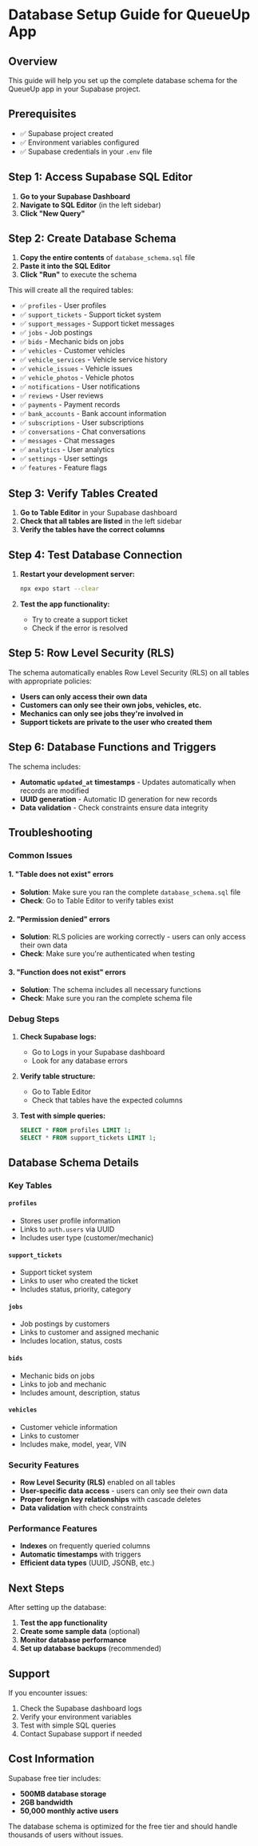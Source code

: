 # Database Setup Guide for QueueUp App

## Overview
This guide will help you set up the complete database schema for the QueueUp app in your Supabase project.

## Prerequisites
- ✅ Supabase project created
- ✅ Environment variables configured
- ✅ Supabase credentials in your `.env` file

## Step 1: Access Supabase SQL Editor

1. **Go to your Supabase Dashboard**
2. **Navigate to SQL Editor** (in the left sidebar)
3. **Click "New Query"**

## Step 2: Create Database Schema

1. **Copy the entire contents** of `database_schema.sql` file
2. **Paste it into the SQL Editor**
3. **Click "Run"** to execute the schema

This will create all the required tables:
- ✅ `profiles` - User profiles
- ✅ `support_tickets` - Support ticket system
- ✅ `support_messages` - Support ticket messages
- ✅ `jobs` - Job postings
- ✅ `bids` - Mechanic bids on jobs
- ✅ `vehicles` - Customer vehicles
- ✅ `vehicle_services` - Vehicle service history
- ✅ `vehicle_issues` - Vehicle issues
- ✅ `vehicle_photos` - Vehicle photos
- ✅ `notifications` - User notifications
- ✅ `reviews` - User reviews
- ✅ `payments` - Payment records
- ✅ `bank_accounts` - Bank account information
- ✅ `subscriptions` - User subscriptions
- ✅ `conversations` - Chat conversations
- ✅ `messages` - Chat messages
- ✅ `analytics` - User analytics
- ✅ `settings` - User settings
- ✅ `features` - Feature flags

## Step 3: Verify Tables Created

1. **Go to Table Editor** in your Supabase dashboard
2. **Check that all tables are listed** in the left sidebar
3. **Verify the tables have the correct columns**

## Step 4: Test Database Connection

1. **Restart your development server:**
   ```bash
   npx expo start --clear
   ```

2. **Test the app functionality:**
   - Try to create a support ticket
   - Check if the error is resolved

## Step 5: Row Level Security (RLS)

The schema automatically enables Row Level Security (RLS) on all tables with appropriate policies:

- **Users can only access their own data**
- **Customers can only see their own jobs, vehicles, etc.**
- **Mechanics can only see jobs they're involved in**
- **Support tickets are private to the user who created them**

## Step 6: Database Functions and Triggers

The schema includes:
- **Automatic `updated_at` timestamps** - Updates automatically when records are modified
- **UUID generation** - Automatic ID generation for new records
- **Data validation** - Check constraints ensure data integrity

## Troubleshooting

### Common Issues

#### 1. "Table does not exist" errors
- **Solution**: Make sure you ran the complete `database_schema.sql` file
- **Check**: Go to Table Editor to verify tables exist

#### 2. "Permission denied" errors
- **Solution**: RLS policies are working correctly - users can only access their own data
- **Check**: Make sure you're authenticated when testing

#### 3. "Function does not exist" errors
- **Solution**: The schema includes all necessary functions
- **Check**: Make sure you ran the complete schema file

### Debug Steps

1. **Check Supabase logs:**
   - Go to Logs in your Supabase dashboard
   - Look for any database errors

2. **Verify table structure:**
   - Go to Table Editor
   - Check that tables have the expected columns

3. **Test with simple queries:**
   ```sql
   SELECT * FROM profiles LIMIT 1;
   SELECT * FROM support_tickets LIMIT 1;
   ```

## Database Schema Details

### Key Tables

#### `profiles`
- Stores user profile information
- Links to `auth.users` via UUID
- Includes user type (customer/mechanic)

#### `support_tickets`
- Support ticket system
- Links to user who created the ticket
- Includes status, priority, category

#### `jobs`
- Job postings by customers
- Links to customer and assigned mechanic
- Includes location, status, costs

#### `bids`
- Mechanic bids on jobs
- Links to job and mechanic
- Includes amount, description, status

#### `vehicles`
- Customer vehicle information
- Links to customer
- Includes make, model, year, VIN

### Security Features

- **Row Level Security (RLS)** enabled on all tables
- **User-specific data access** - users can only see their own data
- **Proper foreign key relationships** with cascade deletes
- **Data validation** with check constraints

### Performance Features

- **Indexes** on frequently queried columns
- **Automatic timestamps** with triggers
- **Efficient data types** (UUID, JSONB, etc.)

## Next Steps

After setting up the database:

1. **Test the app functionality**
2. **Create some sample data** (optional)
3. **Monitor database performance**
4. **Set up database backups** (recommended)

## Support

If you encounter issues:
1. Check the Supabase dashboard logs
2. Verify your environment variables
3. Test with simple SQL queries
4. Contact Supabase support if needed

## Cost Information

Supabase free tier includes:
- **500MB database storage**
- **2GB bandwidth**
- **50,000 monthly active users**

The database schema is optimized for the free tier and should handle thousands of users without issues.
